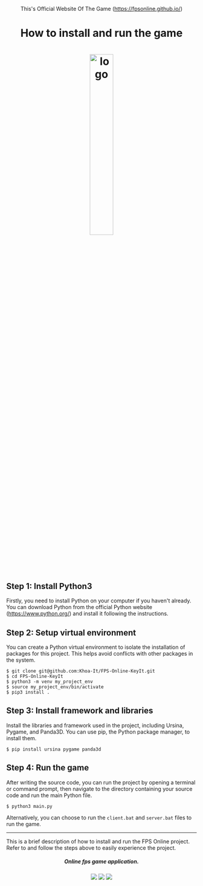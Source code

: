 <p align="center">This's Official Website Of The Game (<a href="https://fpsonline.github.io/">https://fpsonline.github.io/</a>)</p>
<h1 align="center">How to install and run the game</h1>
<h1 align="center"><img src="https://github.com/Khoa-It/FPS-Online-KeyIt/assets/104067198/2bd2dbc4-70e6-49c9-bb0e-ad5f112f7d18" alt="logo" width="35%"></h1>
<h2>Step 1: Install Python3</h2>
<p>Firstly, you need to install Python on your computer if you haven't already. You can download Python from the official Python website (<a href="https://www.python.org/">https://www.python.org/</a>) and install it following the instructions.</p>

<h2>Step 2: Setup virtual environment</h2>
<p>You can create a Python virtual environment to isolate the installation of packages for this project. This helps avoid conflicts with other packages in the system.</p>
<pre><code>$ git clone git@github.com:Khoa-It/FPS-Online-KeyIt.git
$ cd FPS-Online-KeyIt
$ python3 -m venv my_project_env
$ source my_project_env/bin/activate
$ pip3 install .
</code></pre>

<h2>Step 3: Install framework and libraries</h2>
<p>Install the libraries and framework used in the project, including Ursina, Pygame, and Panda3D. You can use pip, the Python package manager, to install them.</p>
<pre><code>$ pip install ursina pygame panda3d
</code></pre>

<h2>Step 4: Run the game</h2>
<p>After writing the source code, you can run the project by opening a terminal or command prompt, then navigate to the directory containing your source code and run the main Python file.</p>
<pre><code>$ python3 main.py
</code></pre>
<p>Alternatively, you can choose to run the <code>client.bat</code> and <code>server.bat</code> files to run the game.</p>

<hr>

<p>This is a brief description of how to install and run the FPS Online project. Refer to and follow the steps above to easily experience the project.</p>

<h5 align="center"><i align="center">Online fps game application.</i></h5>
<p align="center">
  <img src="https://img.shields.io/badge/release-coming%20soon-blue">
  <img src="https://img.shields.io/github/license/raudio-project/raudio-server?color=red">
  <img src="https://img.shields.io/github/issues/raudio-project/raudio-server?color=green">
</p>

